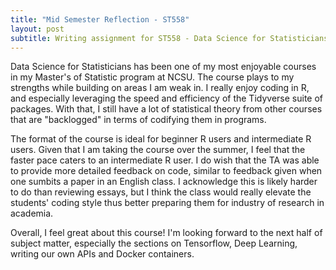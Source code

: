 ```yaml
---
title: "Mid Semester Reflection - ST558"
layout: post
subtitle: Writing assignment for ST558 - Data Science for Statisticians 
--- 
```


Data Science for Statisticians has been one of my most enjoyable courses in my Master's of Statistic program at NCSU. The course plays to my strengths while building on areas I am weak in. I really enjoy coding in R, and especially leveraging the speed and efficiency of the Tidyverse suite of packages. With that, I still have a lot of statistical theory from other courses that are "backlogged" in terms of codifying them in programs. 

The format of the course is ideal for beginner R users and intermediate R users. Given that I am taking the course over the summer, I feel that the faster pace caters to an intermediate R user. I do wish that the TA was able to provide more detailed feedback on code, similar to feedback given when one sumbits a paper in an English class. I acknowledge this is likely harder to do than reviewing essays, but I think the class would really elevate the students' coding style thus better preparing them for industry of research in academia.

Overall, I feel great about this course! I'm looking forward to the next half of subject matter, especially the sections on Tensorflow, Deep Learning, writing our own APIs and Docker containers. 
